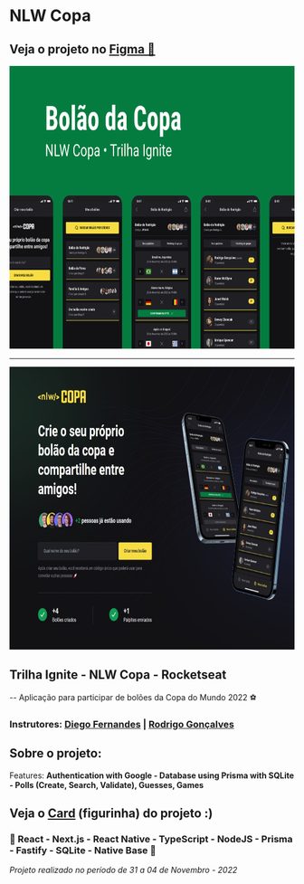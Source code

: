 <h1>NLW Copa</h1>
<h2>Veja o projeto no <a href='https://www.figma.com/community/file/1169028343875283461'>Figma 🔖</a> </h2>
<div align='center'>
 <img height='500' src="https://github.com/carlos09v/nlwCopa_Ignite/blob/main/project/mobile/src/assets/Capa.png?raw=true" alt="NLW_Copa-Capa">
 <hr>
 <img height='500' src="https://github.com/carlos09v/nlwCopa_Ignite/blob/main/project/web/src/assets/preview.jpg?raw=true" alt="NLW_Copa-Web">
</div>


<h2>Trilha Ignite - NLW Copa - Rocketseat</h2>
<p>-- Aplicação para participar de bolões da Copa do Mundo 2022 ⚽</p>
<h3>Instrutores: <a href='https://github.com/diego3g'>Diego Fernandes</a> | <a href='https://github.com/rodrigorgtic'>Rodrigo Gonçalves</a></h3>
<h2>Sobre o projeto:</h2>
<p>Features: <strong>Authentication with Google - Database using Prisma with SQLite - Polls (Create, Search, Validate), Guesses, Games</strong></p>
<h2>Veja o <a href='https://carlos09v.github.io/nlwCopa_Ignite'>Card</a> (figurinha) do projeto :)</h2>
<h3>💜 React - Next.js - React Native - TypeScript - NodeJS - Prisma -  Fastify - SQLite - Native Base 💜</h3>
<i>Projeto realizado no período de 31 a 04 de Novembro - 2022</i>
